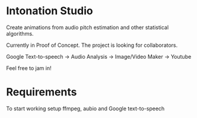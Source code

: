 # Intonation Studio

Create animations from audio pitch estimation and other statistical algorithms.

Currently in Proof of Concept. The project is looking for collaborators.

Google Text-to-speech -> Audio Analysis -> Image/Video Maker -> Youtube

Feel free to jam in!

# Requirements

To start working setup ffmpeg, aubio and Google text-to-speech
